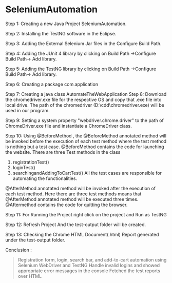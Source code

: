 # SeleniumAutomation
Step 1:  Creating a new Java Project SeleniumAutomation. 

Step 2:  Installing the TestNG software in the Eclipse. 

Step 3:  Adding the External Selenium Jar files in the Configure Build Path.

Step 4:  Adding the JUnit 4 library by clicking on Build Path ->Configure Build Path-> Add library.  

Step 5: Adding the TestNG library by clicking on Build Path ->Configure Build Path-> Add library.   

Step 6: Creating a package com.application 


Step 7: Creating a java class AutomateTheWebApplication
Step 8: Download the chromedriver.exe file for the respective OS and copy that .exe file into local drive. 
The path of the chromedriver (D:\\cdd\\chromedriver.exe) will be used in our program.

Step 9:  Setting a system property "webdriver.chrome.driver" to the path of ChromeDriver.exe file and instantiate a ChromeDriver class. 

Step 10: Using @BeforeMethod , the @BeforeMethod annotated method will be invoked before the execution of each test method where the test method is nothing but a test case.
@BeforeMethod contains the code for launching the website. 
There are three Test methods in the class 

1)	registrationTest()
2)	loginTest()
3)	searchingandAddingToCartTest()
All the test cases are responsible for automating the functionalities. 

 @AfterMethod annotated method will be invoked after the execution of each test method. 
 Here there are three test methods means that @AfterMethod annotated method will be executed three times. 
 @Aftermethod contains the code for quitting the browser. 
 
Step 11: For Running the Project right click on the project and Run as TestNG

Step 12: Refresh Project And the test-output folder will be created. 

Step 13: Checking the Chrome HTML Document(.html) Report generated under the test-output folder.

  
Conclusion : 
> Registration form, login, search bar, and add-to-cart automation using Selenium WebDriver and TestNG
> Handle invalid logins and showed appropriate error messages in the console
> Fetched the test reports over HTML
